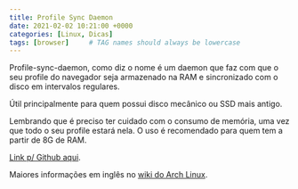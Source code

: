 ```yaml
---
title: Profile Sync Daemon
date: 2021-02-02 10:21:00 +0000
categories: [Linux, Dicas]
tags: [browser]     # TAG names should always be lowercase
---
```


Profile-sync-daemon, como diz o nome é um daemon que faz com que o seu profile do navegador seja armazenado na RAM e sincronizado com o disco em intervalos regulares.

Útil principalmente para quem possui disco mecânico ou SSD mais antigo.

Lembrando que é preciso ter cuidado com o consumo de memória, uma vez que todo o seu profile estará nela. O uso é recomendado para quem tem a partir de 8G de RAM.

[Link p/ Github aqui](https://github.com/graysky2/profile-sync-daemon).

Maiores informações em inglês no [wiki do Arch Linux](https://wiki.archlinux.org/index.php/profile-sync-daemon).